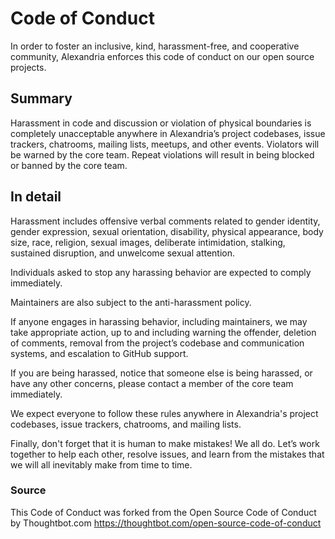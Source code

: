 # Code of Conduct

In order to foster an inclusive, kind, harassment-free, and cooperative community, Alexandria enforces this code of conduct on our open source projects.

## Summary

Harassment in code and discussion or violation of physical boundaries is completely unacceptable anywhere in Alexandria’s project codebases, issue trackers, chatrooms, mailing lists, meetups, and other events. Violators will be warned by the core team. Repeat violations will result in being blocked or banned by the core team.

## In detail

Harassment includes offensive verbal comments related to gender identity, gender expression, sexual orientation, disability, physical appearance, body size, race, religion, sexual images, deliberate intimidation, stalking, sustained disruption, and unwelcome sexual attention.

Individuals asked to stop any harassing behavior are expected to comply immediately.

Maintainers are also subject to the anti-harassment policy.

If anyone engages in harassing behavior, including maintainers, we may take appropriate action, up to and including warning the offender, deletion of comments, removal from the project’s codebase and communication systems, and escalation to GitHub support.

If you are being harassed, notice that someone else is being harassed, or have any other concerns, please contact a member of the core team immediately.

We expect everyone to follow these rules anywhere in Alexandria's project codebases, issue trackers, chatrooms, and mailing lists.

Finally, don't forget that it is human to make mistakes! We all do. Let’s work together to help each other, resolve issues, and learn from the mistakes that we will all inevitably make from time to time.

### Source
This Code of Conduct was forked from the Open Source Code of Conduct by Thoughtbot.com
https://thoughtbot.com/open-source-code-of-conduct
